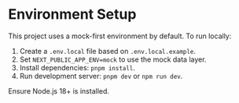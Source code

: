 # Environment Setup

This project uses a mock-first environment by default. To run locally:

1. Create a `.env.local` file based on `.env.local.example`.
2. Set `NEXT_PUBLIC_APP_ENV=mock` to use the mock data layer.
3. Install dependencies: `pnpm install`.
4. Run development server: `pnpm dev` or `npm run dev`.

Ensure Node.js 18+ is installed.
